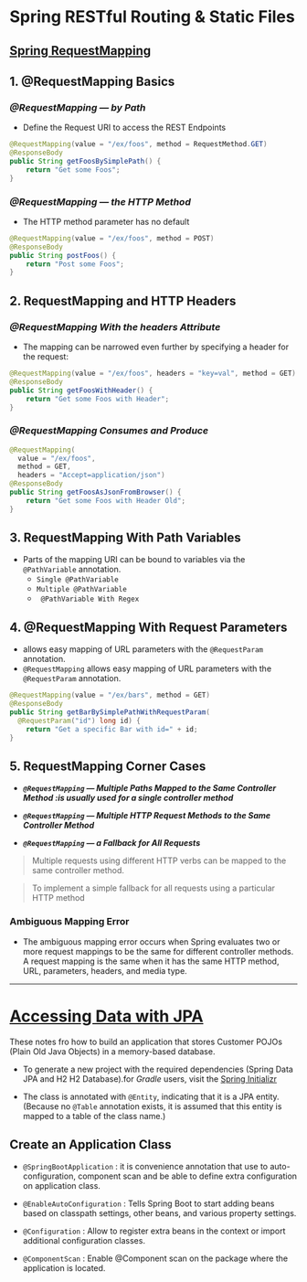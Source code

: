 # **Spring RESTful Routing & Static Files**

## **[Spring RequestMapping](https://www.baeldung.com/spring-requestmapping)**

## **1. @RequestMapping Basics**

### ***@RequestMapping — by Path***

- Define the Request URI to access the REST Endpoints

```java
@RequestMapping(value = "/ex/foos", method = RequestMethod.GET)
@ResponseBody
public String getFoosBySimplePath() {
    return "Get some Foos";
}
```

### ***@RequestMapping — the HTTP Method***

- The HTTP method parameter has no default

```java
@RequestMapping(value = "/ex/foos", method = POST)
@ResponseBody
public String postFoos() {
    return "Post some Foos";
}
```

## **2. RequestMapping and HTTP Headers**

### ***@RequestMapping With the headers Attribute***

- The mapping can be narrowed even further by specifying a header for the request:

```java
@RequestMapping(value = "/ex/foos", headers = "key=val", method = GET)
@ResponseBody
public String getFoosWithHeader() {
    return "Get some Foos with Header";
}
```

### ***@RequestMapping Consumes and Produce***

```java
@RequestMapping(
  value = "/ex/foos", 
  method = GET, 
  headers = "Accept=application/json")
@ResponseBody
public String getFoosAsJsonFromBrowser() {
    return "Get some Foos with Header Old";
}
```

## **3. RequestMapping With Path Variables**

- Parts of the mapping URI can be bound to variables via the `@PathVariable` annotation.
    - `Single @PathVariable`
    - `Multiple @PathVariable`
    - ` @PathVariable With Regex`

## **4. @RequestMapping With Request Parameters**

- allows easy mapping of URL parameters with the `@RequestParam` annotation.
- `@RequestMapping` allows easy mapping of URL parameters with the `@RequestParam` annotation.

```java
@RequestMapping(value = "/ex/bars", method = GET)
@ResponseBody
public String getBarBySimplePathWithRequestParam(
  @RequestParam("id") long id) {
    return "Get a specific Bar with id=" + id;
}
```

## **5. RequestMapping Corner Cases**

- ***`@RequestMapping` — Multiple Paths Mapped to the Same Controller Method :is usually used for a single controller method***

- ***`@RequestMapping` — Multiple HTTP Request Methods to the Same Controller Method***

- ***`@RequestMapping` — a Fallback for All Requests***

> Multiple requests using different HTTP verbs can be mapped to the same controller method.

> To implement a simple fallback for all requests using a particular HTTP method

### Ambiguous Mapping Error

- The ambiguous mapping error occurs when Spring evaluates two or more request mappings to be the same for different controller methods. A request mapping is the same when it has the same HTTP method, URL, parameters, headers, and media type.

<hr>

# **[Accessing Data with JPA](https://spring.io/guides/gs/accessing-data-jpa/)**

These notes fro how to build an application that stores Customer POJOs (Plain Old Java Objects) in a memory-based database.

- To generate a new project with the required dependencies (Spring Data JPA and H2 H2 Database).for *Gradle* users, visit the [Spring Initializr](https://start.spring.io/)

- The class is annotated with `@Entity`, indicating that it is a JPA entity. (Because no `@Table` annotation exists, it is assumed that this entity is mapped to a table of the class name.)

## Create an Application Class

- `@SpringBootApplication` : it is convenience annotation that use to auto-configuration, component scan and be able to define extra configuration on application class.

- `@EnableAutoConfiguration` : Tells Spring Boot to start adding beans based on classpath settings, other beans, and various property settings.

- `@Configuration` : Allow to register extra beans in the context or import additional configuration classes.

- `@ComponentScan` : Enable @Component scan on the package where the application is located.

